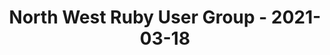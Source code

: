 ---
layout: post
title: North West Ruby User Group - 2021-03-18
datetime: 2021-03-18 14:30:00.000000000 -04:00
name: North West Ruby User Group
external_url: https://www.meetup.com/North-West-Ruby-User-Group/events/jdlpqqyccfbxb/
year_month: 2021-03
---
